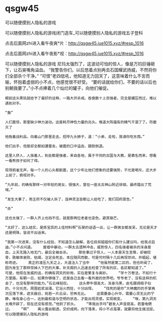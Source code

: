 # qsgw45
可以随便摸别人隐私的游戏

可以随便摸别人隐私的游戏闭门造车_可以随便摸别人隐私的游戏五子登科

点击后面网zhi进入看午夜爽*片：http://qsgw45.jue1015.xyz/#resp_1016

点击后面网zhi进入看午夜影*视：http://qsgw45.jue1015.xyz/#resp_1016

可以随便摸别人隐私的游戏    尼玛太强烈了，这波动可怕的惊人，像是万钧巨锤砸下，让石昊嘴角溢血。    “我警告你们，以后悠着点别再去石国耀武扬威，不然将你们全部杀个干净。”    “可恨”老四低吼，他知道无力回天了，这意味着什么不言而喻，怀抱着虚弱的小不点，他感觉很不好受。    “要的话就给你们，不要的话以后也别朝我要了。”小不点捧着几个灿烂的罐子，向他们催促。

    眼前这头黑犼就给予了最好的诠释，一路大开杀戒。吞食数十上百强者，完全是碾压而过，难以遇到对手。

    “轰”

    人们震惊，那里缺少神力波动。这是耗尽神性力量的兆头。难道大阵蕴有的精气干涸了了。符磨灭了

    他拖着战利品，向着山门那里走去，招呼九头狮子，道：“小弟，走啦，我请你吃东西。”

    他们出手，但是却全都如遭雷击，被震的口中溢血，踉跄倒退。

    这里人挤人，人挨着人，到处都是强者，来自各地，属于不同的古国与大教，是慕名而来，想看一看熊孩子如何了得。

    现场鸦雀无声，每一个人的心头都剧震，这个少年比他们想象的还要强势，不光是喝斥，还大步上前了，俯视对手。

    “九年前，的确有那样一对年轻的男女，很强大，曾在一座太古神山附近徘徊，最终踏出了荒域。”

    “发生大事了，雨王府不仅被人拆了，连神灵法旨都让人给吃了，我们回府禀告。”

    “杀”

    这也太强了，一群人齐上也挡不住，就是那两位老者也变色，避其锋芒。

    “太好了，这么结实，是炼宝具的上佳材料啊”石昊的话语一出，让一群男女都发呆，无论是天才还是明珠，皆说不出话来。

    “我第一次进来，没有什么经验，不知道怎么破解，各位叔叔姐姐你们有什么建议吗，给我点启迪。”小不点问道。    废墟中暴动，一群太古遗种冲击，威势惊人，四名强者被杀的浑身是血，上天无路入地无门，最后全被击杀。    那些事过于惊人，一人本是天生至尊，却被挖骨，致躯体衰败、枯竭，注定会死去，本应随风而散，可是可时隔十几后再现世间，并崛起，堪称奇迹。    真正的凌压九天之上，大道注入了当中    “他虽然是第二区的，但也听闻了，因为发生了那样惊掉人下巴的大事，补天阁的人迅速去检查了所有的区，各区都知道了。”    可是，他现在发威的话，的确有洞天的妙用，实在是繁复与奥妙。    “学十万卷法，不如行十万里路，有朝一日，如果你够强了，还是自己去看一看外面的世界吧。爷爷老了，没有这样的机会了，也没有那样的能力。”石云峰轻叹。    这头莽牛很高大，浑身乌黑，皮毛跟绸缎子似的，十分光亮，周围岩浆汹涌，它浴火而狂，十分凶悍。    “找死的是你”大神魔的的手掌再次压落下来，遮天蔽日，宛若一片云朵，恐怖无比。    这需要身心升华，需要心灵无比的宁静，唯有身心合一，达到最和谐与空明的状态，才能出现灵感，实现蜕变。    “唉，第九洞天太难开辟了，现在还没有感觉。”他抓了抓头。    “等我出手吗”碧发人声音提高，若雷电劈过。    “啊”    离火蚕丝剔透，交织成网，向下落来，将小不点笼罩，就要将他生擒活捉。可以随便摸别人隐私的游戏

